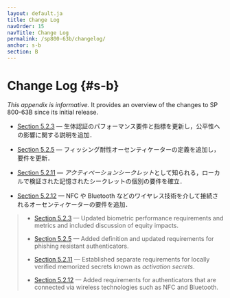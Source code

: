 ```yaml
---
layout: default.ja
title: Change Log
navOrder: 15
navTitle: Change Log
permalink: /sp800-63b/changelog/
anchor: s-b
section: B
---
```

# Change Log {#s-b}

_This appendix is informative._ It provides an overview of the changes to SP 800-63B since its initial release.

* [Section 5.2.3](sec5_authenticators.ja.md#biometric_use) &mdash; 生体認証のパフォーマンス要件と指標を更新し，公平性への影響に関する説明を追加．

* [Section 5.2.5](sec5_authenticators.ja.md#verifimpers) &mdash; フィッシング耐性オーセンティケーターの定義を追加し，要件を更新．

* [Section 5.2.11](sec5_authenticators.ja.md#s-5-2-11) &mdash; *アクティベーションシークレット*として知られる，ローカルで検証された記憶されたシークレットの個別の要件を確立．

* [Section 5.2.12](sec5_authenticators.ja.md#s-5-2-12) &mdash; NFC や Bluetooth などのワイヤレス技術を介して接続されるオーセンティケーターの要件を追加．



> * [Section 5.2.3](sec5_authenticators.md#biometric_use) &mdash; Updated biometric performance requirements and metrics and included discussion of equity impacts.
> 
> * [Section 5.2.5](sec5_authenticators.md#verifimpers) &mdash; Added definition and updated requirements for phishing resistant authenticators.
> 
> * [Section 5.2.11](sec5_authenticators.md#s-5-2-11) &mdash; Established separate requirements for locally verified memorized secrets known as *activation secrets*.
> 
> * [Section 5.2.12](sec5_authenticators.md#s-5-2-12) &mdash; Added requirements for authenticators that are connected via wireless technologies such as NFC and Bluetooth.
